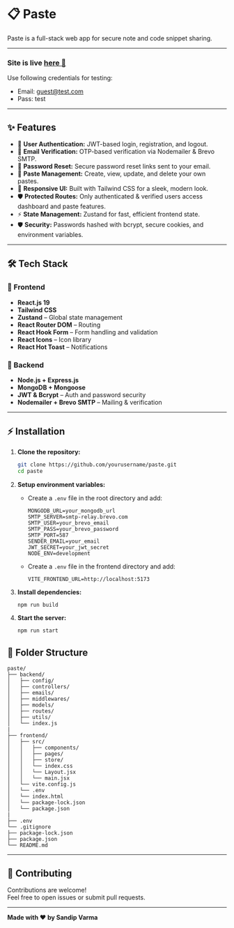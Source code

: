 # 📋 Paste

Paste is a full-stack web app for secure note and code snippet sharing.

---

### Site is live [here 🚀]('')
Use following credentials for testing:
   - Email: guest@test.com
   - Pass: test

---

## ✨ Features

- 🔐 **User Authentication:** JWT-based login, registration, and logout.
- 📧 **Email Verification:** OTP-based verification via Nodemailer & Brevo SMTP.
- 🔑 **Password Reset:** Secure password reset links sent to your email.
- 📝 **Paste Management:** Create, view, update, and delete your own pastes.
- 📱 **Responsive UI:** Built with Tailwind CSS for a sleek, modern look.
- 🛡️ **Protected Routes:** Only authenticated & verified users access dashboard and paste features.
- ⚡ **State Management:** Zustand for fast, efficient frontend state.
- 🛡️ **Security:** Passwords hashed with bcrypt, secure cookies, and environment variables.

---

## 🛠️ Tech Stack

### 🔹 Frontend
- **React.js 19**
- **Tailwind CSS**
- **Zustand** – Global state management
- **React Router DOM** – Routing
- **React Hook Form** – Form handling and validation
- **React Icons** – Icon library
- **React Hot Toast** – Notifications

### 🔹 Backend
- **Node.js + Express.js**
- **MongoDB + Mongoose**
- **JWT & Bcrypt** – Auth and password security
- **Nodemailer + Brevo SMTP** – Mailing & verification

---

## ⚡ Installation

1. **Clone the repository:**
   ```bash
   git clone https://github.com/yourusername/paste.git
   cd paste
   ```

2. **Setup environment variables:**
   - Create a `.env` file in the root directory and add:
     ```
     MONGODB_URL=your_mongodb_url
     SMTP_SERVER=smtp-relay.brevo.com
     SMTP_USER=your_brevo_email
     SMTP_PASS=your_brevo_password
     SMTP_PORT=587
     SENDER_EMAIL=your_email
     JWT_SECRET=your_jwt_secret
     NODE_ENV=development
     ```

   - Create a `.env` file in the frontend directory and add:
     ```
     VITE_FRONTEND_URL=http://localhost:5173
     ```

3. **Install dependencies:**
   ```bash
   npm run build
   ```

4. **Start the server:**
   ```bash
   npm run start
   ```

## 📁 Folder Structure

```
paste/
├── backend/
│   ├── config/
│   ├── controllers/
│   ├── emails/
│   ├── middlewares/
│   ├── models/
│   ├── routes/
│   ├── utils/
│   └── index.js
|
├── frontend/
│   ├── src/
│   │   ├── components/
│   │   ├── pages/
│   │   ├── store/
│   │   └── index.css
│   │   └── Layout.jsx
│   │   └── main.jsx
│   └── vite.config.js
│   └── .env
│   └── index.html
│   └── package-lock.json
│   └── package.json
|
├── .env
└── .gitignore
├── package-lock.json 
├── package.json               
└── README.md
```

---

## 🤝 Contributing

Contributions are welcome!  
Feel free to open issues or submit pull requests.

---

**Made with ❤️ by Sandip Varma**